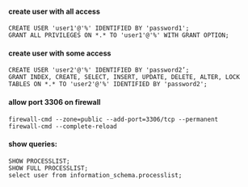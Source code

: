 #### create user with all access

```
CREATE USER 'user1'@'%' IDENTIFIED BY 'password1';
GRANT ALL PRIVILEGES ON *.* TO 'user1'@'%' WITH GRANT OPTION;
```

#### create user with some access
```
CREATE USER 'user2'@'%' IDENTIFIED BY 'password2’;
GRANT INDEX, CREATE, SELECT, INSERT, UPDATE, DELETE, ALTER, LOCK TABLES ON *.* TO 'user2'@'%' IDENTIFIED BY 'password2';
```

#### allow port 3306 on firewall 
```
firewall-cmd --zone=public --add-port=3306/tcp --permanent
firewall-cmd --complete-reload
```

#### show queries:
```
SHOW PROCESSLIST;
SHOW FULL PROCESSLIST;
select user from information_schema.processlist;
```
